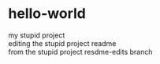 # hello-world
my stupid project<br>
editing the stupid project readme<br>
from the stupid project resdme-edits branch<br>
